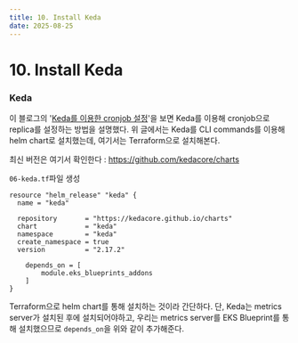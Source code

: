 ```yaml
---
title: 10. Install Keda
date: 2025-08-25
---
```

# 10. Install Keda
### Keda
이 블로그의 '[Keda를 이용한 cronjob 설정](../../Kubernetes/Keda/250701-keda-cronjob.md)'을 보면 Keda를 이용해 cronjob으로 replica를 설정하는 방법을 설명했다.
위 글에서는 Keda를 CLI commands를 이용해 helm chart로 설치했는데, 여기서는 Terraform으로 설치해본다.

최신 버전은 여기서 확인한다 : https://github.com/kedacore/charts

`06-keda.tf`파일 생성

```hcl
resource "helm_release" "keda" {
  name = "keda"

  repository       = "https://kedacore.github.io/charts"
  chart            = "keda"
  namespace        = "keda"
  create_namespace = true
  version          = "2.17.2"

	depends_on = [
		module.eks_blueprints_addons
	]
}
```

Terraform으로 helm chart를 통해 설치하는 것이라 간단하다.
단, Keda는 metrics server가 설치된 후에 설치되어야하고, 우리는 metrics server를 EKS Blueprint를 통해 설치했으므로 `depends_on`을 위와 같이 추가해준다.

